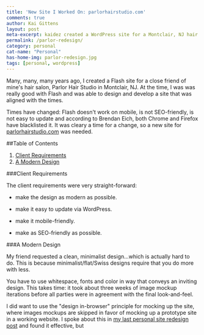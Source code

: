 ```yaml
---
title: 'New Site I Worked On: parlorhairstudio.com'
comments: true
author: Kai Gittens
layout: post
meta-excerpt: kaidez created a WordPress site for a Montclair, NJ hair salon, with a strong focus on optimizing the site for local SEO. 
permalink: /parlor-redesign/
category: personal
cat-name: "Personal"
has-home-img: parlor-redesign.jpg
tags: [personal, wordpress]
---
```

Many, many, many years ago, I created a Flash site for a close friend of mine's hair salon, Parlor Hair Studio in Montclair, NJ. At the time, I was was really good with Flash and was able to design and develop a site that was aligned with the times.

Times have changed: Flash doesn't work on mobile, is not SEO-friendly, is not easy to update and according to Brendan Eich, both Chrome and Firefox have blacklisted it. It was cleary a time for a change, so a new site for [parlorhairstudio.com](http://parlorhairstudio.com, "Visit parlorhairstudio.com") was needed.

##Table of Contents
1. [Client Requirements](#client-requirements)
2. [A Modern Design](#modern-design)

<a name="client-requirements"></a>
###Client Requirements

The client requirements were very straight-forward:

* make the design as modern as possible.

* make it easy to update via WordPress.

* make it mobile-friendly.

* make as SEO-friendly as possible.

<a name="modern-design"></a>
###A Modern Design

My friend requested a clean, minimalist design...which is actually hard to do. This is because minimalist/flat/Swiss designs require that you do more with less.

You have to use whitespace, fonts and color in way that conveys an inviting design. This takes time: it took about three weeks of image mockup iterations before all parties were in agreement with the final look-and-feel.

I did want to use the "design in-browser" principle for mocking up the site, where images mockups are skipped in favor of mocking up a prototype site in a working website. I spoke about this in [my last personal site redesign post](/site-redesign-2013/#design-in-browser, "Read how kaidez.com used the design in-browser principle") and found it effective, but 